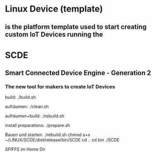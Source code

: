 # Linux Device (template)
## is the platform template used to start creating custom IoT Devices running the

# SCDE
## Smart Connected Device Engine - Generation 2

### The new tool for makers to create IoT Devices

build:
./build.sh

aufräumen:
./clean.sh

aufräumen+build:
./rebuild.sh


install preparations:
./prepare.sh





Bauen und starten:
./rebuild.sh
chmod a+x ~/LINUX/SCDE/dist/release/bin/SCDE
cd ..
cd bin
./SCDE

SPIFFS im Home Dir


